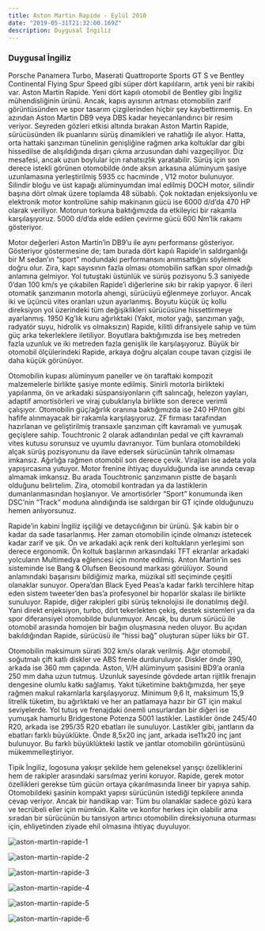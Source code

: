 ```yaml
---
title: Aston Martin Rapide - Eylül 2010
date: "2019-05-31T21:32:00.169Z"
description: Duygusal İngiliz
---
```


### Duygusal İngiliz

Porsche Panamera Turbo, Maserati Quattroporte Sports GT S ve Bentley Continental Flying Spur Speed gibi süper dört kapılıların, artık yeni bir rakibi var. Aston Martin Rapide.  Yeni dört kapılı otomobil de Bentley gibi İngiliz mühendisliğinin ürünü. Ancak, kapıs ayısının artması otomobilin zarif görüntüsünden ve spor tasarım çizgilerinden hiçbir şey kaybettirmemiş. En azından Aston Martin DB9 veya DBS kadar heyecanlandırıcı bir resim veriyor. Seyreden gözleri etkisi altında bırakan Aston Martin Rapide, sürücüsünden ilk puanlarını sürüş dinamikleri ve rahatlığı ile alıyor.  Hatta, orta hattaki şanzıman tünelinin genişliğine rağmen arka koltuklar dar gibi hissedilse de alışıldığında dışarı çıkma arzusundan dahi vazgeçiliyor.  Diz mesafesi, ancak uzun boylular için rahatsızlık yaratabilir. Sürüş için son derece istekli görünen otomobilde önde aksın arkasına alüminyum şasiye uzunlamasına yerleştirilmiş 5935 cc hacminde , V12 motor bulunuyor. Silindir bloğu ve üst kapağı alüminyumdan imal edilmiş DOCH motor, silindir başına dört olmak üzere toplamda 48 sübablı. Çok noktadan enjeksiyonlu ve elektronik motor kontrolüne sahip makinanın gücü ise 6000 d/d’da 470 HP olarak veriliyor. Motorun torkuna baktığımızda da etkileyici bir rakamla karşılaşıyoruz. 5000 d/d’da  elde edilen çevirme gücü 600 Nm’lik rakamı gösteriyor.

Motor değerleri Aston Martin’in  DB9’u ile aynı performansı gösteriyor. Gösteriyor göstermesine de; tam burada dört kapılı Rapide’in saldırganlığı bir M sedan’ın “sport” modundaki performansını anımsattığını söylemek doğru olur.  Zira, kapı sayısının fazla olması otomobilin safkan spor olmadığı anlamına gelmiyor.  Yol tutuştaki üstünlük ve sürüş pozisyonu 5.3 saniyede 0’dan 100 km/s ye  çıkabilen Rapide’i diğerlerine sıkı bir rakip yapıyor. 6 ileri otomatik şanzımanın motorla ahengi, sürücüyü eğlenmeye zorluyor. Ancak iki ve üçüncü vites oranları uzun ayarlanmış. Boyutu küçük üç kollu direksiyon yol üzerindeki tüm değişiklikleri sürücüsüne hissettirmeye ayarlanmış. 1950 Kg’lık kuru ağırlıktaki (Yakıt, motor yağı, şanzıman yağı, radyatör suyu, hidrolik vs olmaksızın) Rapide, kilitli difransiyele sahip ve tüm güç arka tekerleklere iletiliyor. Boyutlara baktığımızda ise beş metreden fazla uzunluk ve iki metreden fazla genişlik ile karşılaşıyoruz. Büyük bir otomobil ölçülerindeki Rapide, arkaya doğru alçalan coupe tavan çizgisi ile daha küçük görünüyor. 

Otomobilin kupası alüminyum paneller ve ön taraftaki kompozit malzemelerle birlikte şasiye monte edilmiş. Sinirli motorla birlikteki yapılanma, ön ve arkadaki süspansiyonların çift salıncağı, helezon yayları, adaptif amortisörleri ve viraj çubuklarıyla birlikte son derece verimli çalışıyor. Otomobilin güç/ağırlık oranına baktığımızda ise 240 HP/ton gibi hafife alınmayacak bir rakamla karşılaşıyoruz. ZF firması tarafından hazırlanan ve geliştirilmiş transaxle şanzıman çift kavramalı ve yumuşak geçişlere sahip. Touchtronic 2 olarak adlandırılan pedal ve çift kavramalı vites kutusu sorunsuz ve uyumlu davranıyor. Tüm bunlara otomobildeki alçak sürüş pozisyonunu da ilave edersek sürücünün tahrik olmaması imkansız. Ağırlığa rağmen otomobil son derece çevik. Virajları ise adeta yola yapışırcasına yutuyor.  Motor frenine ihtiyaç duyulduğunda ise anında cevap almamak imkansız. Bu arada Touchtronic şanzımanın pistte de başarılı olduğunu belirtelim. Zira, otomobil kontradan ya da lastiklerin dumanlanmasından hoşlanıyor. Ve amortisörler “Sport” konumunda iken DSC’nin “Track” moduna alındığında ise saldırgan bir GT içinde olduğunuzu hemen anlıyorsunuz.

Rapide’in kabini İngiliz işçiliği ve detaycılığının bir ürünü. Şık kabin bir o kadar da sade tasarlanmış. Her zaman otomobilin içinde olmanızı istetecek kadar zarif ve şık. Ön ve arkadaki açık renk deri koltukların yerleşimi son derece ergonomik. Ön koltuk başlarının arkasındaki TFT ekranlar arkadaki yolcuların Multimedya eğlencesi için monte edilmiş. Anton Martin’in ses sisteminde ise Bang & Olufsen Beosound markası görülüyor. Sound anlamındaki başarısını bildiğimiz marka, müzikal sitl seçiminde çeşitli olanaklar sunuyor. Opera’dan Black Eyed Peas’a kadar farklı tercihlere hitap eden sistem tweeter’den bas’a profesyonel bir hoparlör skalası ile birlikte sunuluyor. Rapide, diğer rakipleri gibi sürüş teknolojisi ile donatılmış değil.  Yani direkt enjeksiyon, turbo, dört tekerlekten çekiş, destek sistemleri ya da spor diferansiyel otomobilde bulunmuyor. Ancak, bu durum sürücü ile otomobil arasında homojen bir bağın oluşmasına neden oluyor. Bu açıdan bakıldığından Rapide, sürücüsü ile “hissi bağ” oluşturan süper lüks bir GT.

Otomobilin maksimum sürati 302 km/s olarak verilmiş. Ağır otomobil, soğutmalı çift katlı diskler ve ABS frenle durduruluyor. Diskler önde 390, arkada ise 360 mm çapında. Aston, V/H alüminyum şasisini BD9’a oranla 250 mm daha uzun tutmuş. Uzunluk sayesinde gövdede artan rijitlik frenajın dengesine olumlu katkı sağlamış. Yakıt tüketimine baktığımızda, her şeye rağmen makul rakamlarla karşılaşıyoruz. Minimum 9,6 lt, maksimum 15,9 litrelik tüketim, bu ağırlıktaki ve her an patlamaya hazır bir GT için makul seviyelerde. Yol tutuş ve frenajdaki önemli unsurlardan bir diğeri ise yumuşak hamurlu Bridgestone Potenza 5001 lastikler. Lastikler önde 245/40 R20, arkada ise 295/35 R20 ebatları ile sunuluyor. Lastikler gibi, jantların da ebatları farklı büyüklükte. Önde 8,5x20 inç jant, arkada ise11x20 inç jant bulunuyor. Bu farklı büyüklükteki lastik ve jantlar otomobilin görüntüsünü mükemmelleştiriyor.

Tipik İngiliz, logosuna yakışır şekilde hem geleneksel yarışçı özelliklerini hem de rakipler arasındaki sarsılmaz yerini koruyor. Rapide, gerek motor özellikleri gerekse tüm gücün ortaya çıkarılmasında lineer bir yapıya sahip. Otomobildeki şasinin kompakt yapısı sürücünün istediği tepkilere anında cevap veriyor. Ancak bir handikap var: Tüm bu olanaklar sadece gözü kara ve tecrübeli eller için mümkün. Kalite ve konfor herkes için olabilir ama sıradan bir sürücünün bu tansiyon artırıcı otomobilin direksiyonuna oturması için, ehliyetinden ziyade ehil olmasına ihtiyaç duyuluyor.

![aston-martin-rapide-1](./aston-martin-rapide-1.jpg)

![aston-martin-rapide-2](./aston-martin-rapide-2.jpg)

![aston-martin-rapide-3](./aston-martin-rapide-3.jpg)

![aston-martin-rapide-4](./aston-martin-rapide-4.jpg)

![aston-martin-rapide-5](./aston-martin-rapide-5.jpg)

![aston-martin-rapide-6](./aston-martin-rapide-6.jpg)